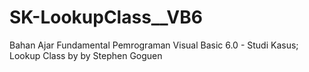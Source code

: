 # SK-LookupClass__VB6
Bahan Ajar Fundamental Pemrograman Visual Basic 6.0 - Studi Kasus; Lookup Class by by Stephen Goguen
